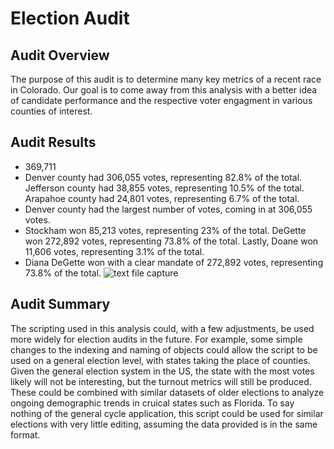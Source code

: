 # Election Audit

## Audit Overview
The purpose of this audit is to determine many key metrics of a recent race in Colorado. Our goal is to come away from this analysis with a better idea of candidate performance and the respective voter engagment in various counties of interest. 

## Audit Results
* 369,711
* Denver county had 306,055 votes, representing 82.8% of the total. Jefferson county had 38,855 votes, representing 10.5% of the total. Arapahoe county had 24,801 votes, representing 6.7% of the total.
* Denver county had the largest number of votes, coming in at 306,055 votes. 
* Stockham won 85,213 votes, representing 23% of the total. DeGette won 272,892 votes, representing 73.8% of the total. Lastly, Doane won 11,606 votes, representing 3.1% of the total. 
* Diana DeGette won with a clear mandate of 272,892 votes, representing 73.8% of the total.
![text file capture](https://user-images.githubusercontent.com/95315957/148670042-0a0d98fb-75b4-43bc-b150-b3a5ac86bf93.PNG)


## Audit Summary
The scripting used in this analysis could, with a few adjustments, be used more widely for election audits in the future. For example, some simple changes to the indexing and naming of objects could allow the script to be used on a general election level, with states taking the place of counties. Given the general election system in the US, the state with the most votes likely will not be interesting, but the turnout metrics will still be produced. These could be combined with similar datasets of older elections to analyze ongoing demographic trends in cruical states such as Florida. To say nothing of the general cycle application, this script could be used for similar elections with very little editing, assuming the data provided is in the same format.
